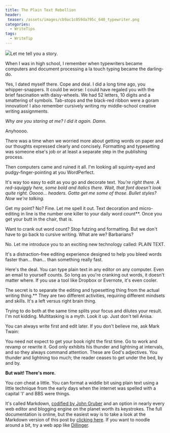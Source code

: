 ```yaml
---
title: The Plain Text Rebellion
header:
 teaser: /assets/images/cb9ac1c059da795c_640_typewriter.png
categories:
  - WriteTips
tags:
  - WriteTip
---
```

<img src="https://douglangille.github.io/assets/images/cb9ac1c059da795c_640_typewriter.png">Let me tell you a story.

When I was in high school, I remember when typewriters became computers and document processing a la touch typing became the darling-do.

Yes, I dated myself there. Cope and deal. I did a long time ago, you whipper-snappers. It could be worse: I could have regaled you with the brief fascination with daisy-wheels. We had 52 letters, 10 digits and a smattering of symbols. Tab-stops and the black-red ribbon were a goram innovation! I also remember cursively writing my middle-school creative writing assignments.

*Why are you staring at me? I did it again. Damn.*

Anyhoooo.

There was a time when we worried more about getting words on paper and our thoughts expressed clearly and concisely. Formatting and typesetting was someone else's job or at least a separate step in the publishing process.

Then computers came and ruined it all. I'm looking all squinty-eyed and pudgy-finger-pointing at you WordPerfect.

It's way too easy to edit as you go and decorate text. *You're right there. A red-squiggly here, some bold and italics there. Wait, that font doesn't look quite right. Ooooo... headers. Gotta get me some of those. Bullet styles? Now we're talking.*

Get my point? No? Fine. Let me spell it out. Text decoration and micro-editing in line is the number one killer to your daily word count**. Once you get your butt in the chair, that is.

Want to crank out word count? Stop futzing and formatting. But we don't have to go back to cursive writing. What are we? Barbarians?

No. Let me introduce you to an exciting new technology called: PLAIN TEXT.

It's a distraction-free editing experience designed to help you bleed words faster than... than... than something really fast.

Here's the deal. You can type plain text in any editor on any computer. Even an email to yourself counts. So long as you're cranking out words, it doesn't matter where. If you use a tool like Dropbox or Evernote, it's even cooler.

The secret is to separate the editing and typesetting thing from the actual writing thing.** They are two different activities, requiring different mindsets and skills. It's a left versus right brain thing.

Trying to do both at the same time splits your focus and dilutes your result. I'm not kidding. Multitasking is a myth. Look it up. Just don't tell Anisa.

You can always write first and edit later. If you don't believe me, ask Mark Twain:

> 
  You need not expect to get your book right the first time. Go to work and revamp or rewrite it. God only exhibits his thunder and lightning at intervals, and so they always command attention. These are God's adjectives. You thunder and lightning too much; the reader ceases to get under the bed, by and by.


**But wait! There's more.**

You *can* cheat a little. You can format a widdle bit using plain text using a little technique from the early days when the internet was spelled with a capital 'I' and BBS were things.

It's called Markdown, <a href="http://daringfireball.net/projects/markdown">codified by John Gruber</a> and an option in nearly every web editor and blogging engine on the planet worth its keystrokes. The full documentation is online, but the easiest way is to take a look at the Markdown version of this post by <a href="/md_sample-txt/">clicking here</a>. If you want to noodle around a bit, try a web app like <a href="http://dillinger.io">Dillinger</a>.
